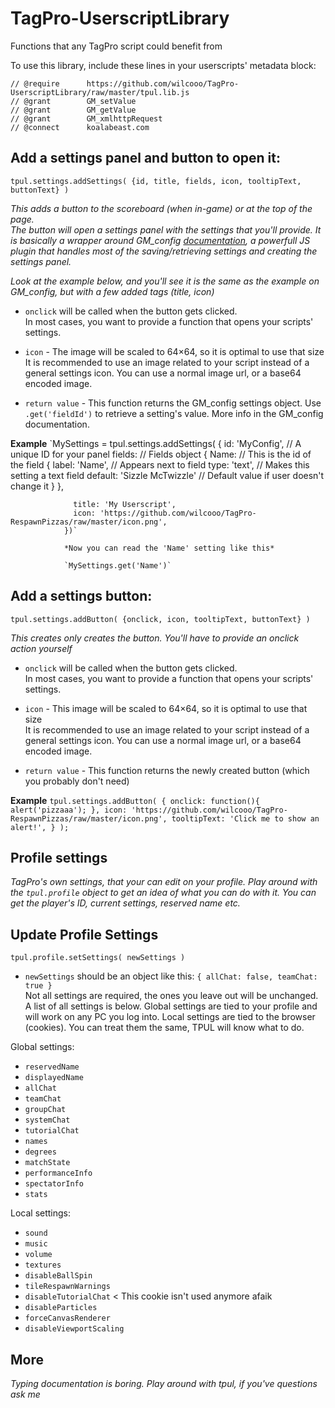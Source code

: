# TagPro-UserscriptLibrary
Functions that any TagPro script could benefit from

To use this library, include these lines in your userscripts' metadata block:

    // @require      https://github.com/wilcooo/TagPro-UserscriptLibrary/raw/master/tpul.lib.js
    // @grant        GM_setValue
    // @grant        GM_getValue
    // @grant        GM_xmlhttpRequest
    // @connect      koalabeast.com

## Add a settings panel and button to open it:

`tpul.settings.addSettings( {id, title, fields, icon, tooltipText, buttonText} )`

*This adds a button to the scoreboard (when in-game) or at the top of the page.  
The button will open a settings panel with the settings that you'll provide.
It is basically a wrapper around GM_config [documentation](https://github.com/sizzlemctwizzle/GM_config/wiki), a powerfull JS plugin that handles most of the saving/retrieving settings and creating the settings panel.*

*Look at the example below, and you'll see it is the same as the example on GM_config, but with a few added tags (title, icon)*

- `onclick` will be called when the button gets clicked.  
In most cases, you want to provide a function that opens your scripts' settings.

- `icon` - The image will be scaled to 64×64, so it is optimal to use that size  
  It is recommended to use an image related to your script instead of a general settings icon.
  You can use a normal image url, or a base64 encoded image.

- `return value` - This function returns the GM_config settings object. Use `.get('fieldId')` to retrieve a setting's value. More info in the GM_config documentation.

**Example**    `MySettings = tpul.settings.addSettings(
                {
                  id: 'MyConfig', // A unique ID for your panel
                  fields: // Fields object
                  {
                    Name: // This is the id of the field
                    {
                      label: 'Name', // Appears next to field
                      type: 'text', // Makes this setting a text field
                      default: 'Sizzle McTwizzle' // Default value if user doesn't change it
                    }
                  },
                  
                  title: 'My Userscript',
                  icon: 'https://github.com/wilcooo/TagPro-RespawnPizzas/raw/master/icon.png',
                })`
                
                *Now you can read the 'Name' setting like this*
                
                `MySettings.get('Name')`
                

## Add a settings button:

`tpul.settings.addButton( {onclick, icon, tooltipText, buttonText} )`

*This creates only creates the button. You'll have to provide an onclick action yourself*

- `onclick` will be called when the button gets clicked.  
In most cases, you want to provide a function that opens your scripts' settings.

- `icon` - This image will be scaled to 64×64, so it is optimal to use that size  
  It is recommended to use an image related to your script instead of a general settings icon.
  You can use a normal image url, or a base64 encoded image.

- `return value` - This function returns the newly created button (which you probably don't need)

**Example**    `tpul.settings.addButton( {
                    onclick: function(){ alert('pizzaaa'); },
                    icon: 'https://github.com/wilcooo/TagPro-RespawnPizzas/raw/master/icon.png',
                    tooltipText: 'Click me to show an alert!',
                } );`

## Profile settings

*TagPro's own settings, that your can edit on your profile. Play around with the `tpul.profile` object to get an idea of what you can do with it. You can get the player's ID, current settings, reserved name etc.*

## Update Profile Settings

`tpul.profile.setSettings( newSettings )`

- `newSettings` should be an object like this: `{ allChat: false, teamChat: true }`  
  Not all settings are required, the ones you leave out will be unchanged. A list of all settings is below. Global settings are tied to your profile and will work on any PC you log into. Local settings are tied to the browser (cookies). You can treat them the same, TPUL will know what to do.

Global settings:

- `reservedName`
- `displayedName`       
- `allChat`
- `teamChat`
- `groupChat`
- `systemChat`
- `tutorialChat`
- `names`
- `degrees`
- `matchState`
- `performanceInfo`
- `spectatorInfo`
- `stats`

Local settings:

- `sound`
- `music`
- `volume`
- `textures`
- `disableBallSpin`
- `tileRespawnWarnings`
- `disableTutorialChat` < This cookie isn't used anymore afaik
- `disableParticles`
- `forceCanvasRenderer`
- `disableViewportScaling`

## More

*Typing documentation is boring. Play around with tpul, if you've questions ask me*
